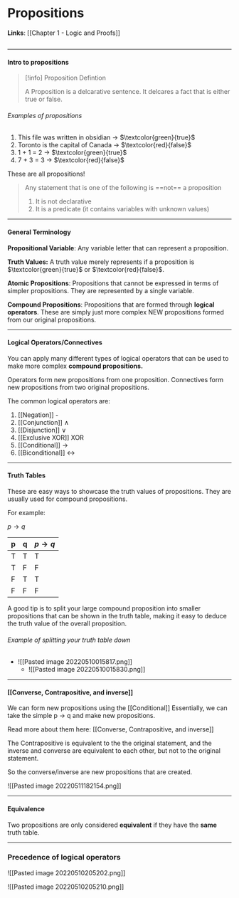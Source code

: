 # Propositions

**Links**: [[Chapter 1 - Logic and Proofs]]

```toc
```

---

#### Intro to propositions

>[!info] Proposition Defintion
>
>A Proposition is a delcarative sentence. It delcares a fact that is either true or false. 

###### Examples of propositions
1. This file was written in obsidian $\longrightarrow$  $\textcolor{green}{true}$
2. Toronto is the capital of Canada $\longrightarrow$ $\textcolor{red}{false}$
3. 1 + 1 = 2 $\longrightarrow$  $\textcolor{green}{true}$
4. 7 + 3 = 3 $\longrightarrow$  $\textcolor{red}{false}$

These are all propositions!

>Any statement that is one of the following is ==not== a proposition
> 1. It is not declarative
> 2. It is a predicate (it contains variables with unknown values)
>    
<!--SR:!2022-05-16,1,230-->


---

#### General Terminology 
**Propositional Variable**: Any variable letter that can represent a proposition.

**Truth Values:** A truth value merely represents if a proposition is $\textcolor{green}{true}$ or $\textcolor{red}{false}$.

**Atomic Propositions**: Propositions that cannot be expressed in terms of simpler propositions. They are represented by a single variable. 

**Compound Propositions**: Propositions that are formed through **logical operators**. These are simply just more complex NEW propositions formed from our original propositions. 

---

#### Logical Operators/Connectives

You can apply many different types of logical operators that can be used to make more complex **compound propositions.**

Operators form new propositions from one proposition.
Connectives form new propositions from two original propositions. 

The common logical operators are:
1. [[Negation]]   -
2. [[Conjunction]]    $\land$ 
3. [[Disjunction]]     $\lor$
4. [[Exclusive XOR]]      XOR
5. [[Conditional]]   $\longrightarrow$
6. [[Biconditional]]     $\leftrightarrow$

---

#### Truth Tables 

These are easy ways to showcase the truth values of propositions. They are usually used for compound propositions. 

For example: 

$p \rightarrow q$

| p   | q   | $p\rightarrow q$ |
| --- | --- | ---------------- |
| T   | T   | T                |
| T   | F   | F                |
| F   | T   | T                |
| F   | F   | F                |


A good tip is to split your large compound proposition into smaller propositions that can be shown in the truth table, making it easy to deduce the truth value of the overall proposition.

###### Example of splitting your truth table down 
- ![[Pasted image 20220510015817.png]]
	- ![[Pasted image 20220510015830.png]]

---

#### [[Converse, Contrapositive, and inverse]]

We can form new propositions using the [[Conditional]] 
Essentially, we can take the simple p $\longrightarrow$ q and make new propositions. 

Read more about them here: [[Converse, Contrapositive, and inverse]]

The Contrapositive is equivalent to the the original statement, and the inverse and converse are equivalent to each other, but not to the original statement. 

So the converse/inverse are new propositions that are created. 

![[Pasted image 20220511182154.png]]

---
#### Equivalence

Two propositions are only considered **equivalent** if they have the **same** truth table.

---


### Precedence of logical operators

![[Pasted image 20220510205202.png]]

![[Pasted image 20220510205210.png]]




